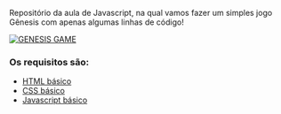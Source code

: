 Repositório da aula de Javascript, na qual vamos fazer um simples jogo Gênesis com apenas algumas linhas de código! 


[![GENESIS GAME](https://github.com/yianzaratin/jogoMemoriaGenius/blob/genesis.jpg "GENESIS GAME")](https://github.com/yianzaratin/yianzaratin.github.io "GENESIS GAME")


### Os requisitos são:

* [HTML básico](https://www.w3schools.com/html/)
* [CSS básico](https://developer.mozilla.org/pt-BR/docs/Web/CSS)
* [Javascript básico](https://developer.mozilla.org/pt-BR/docs/Web/JavaScript)
